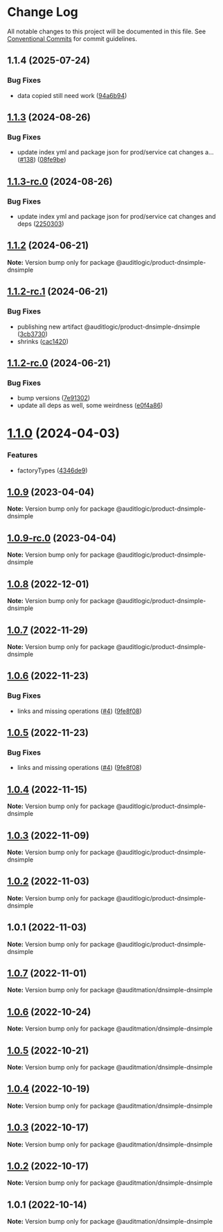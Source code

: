 # Change Log

All notable changes to this project will be documented in this file.
See [Conventional Commits](https://conventionalcommits.org) for commit guidelines.

## 1.1.4 (2025-07-24)


### Bug Fixes

* data copied still need work ([94a6b94](https://github.com/zerobias-org/product/commit/94a6b942fb0516367548599d739529536132755a))





## [1.1.3](https://github.com/auditlogic/product/compare/@auditlogic/product-dnsimple-dnsimple@1.1.2...@auditlogic/product-dnsimple-dnsimple@1.1.3) (2024-08-26)


### Bug Fixes

* update index yml and package json for prod/service cat changes a… ([#138](https://github.com/auditlogic/product/issues/138)) ([08fe9be](https://github.com/auditlogic/product/commit/08fe9beb1c8457462a19bc69caa02e6212d97e1a))





## [1.1.3-rc.0](https://github.com/auditlogic/product/compare/@auditlogic/product-dnsimple-dnsimple@1.1.2...@auditlogic/product-dnsimple-dnsimple@1.1.3-rc.0) (2024-08-26)


### Bug Fixes

* update index yml and package json for prod/service cat changes and deps ([2250303](https://github.com/auditlogic/product/commit/225030363a363608240135b7ebed386b28f01e4b))





## [1.1.2](https://github.com/auditlogic/product/compare/@auditlogic/product-dnsimple-dnsimple@1.1.2-rc.1...@auditlogic/product-dnsimple-dnsimple@1.1.2) (2024-06-21)

**Note:** Version bump only for package @auditlogic/product-dnsimple-dnsimple





## [1.1.2-rc.1](https://github.com/auditlogic/product/compare/@auditlogic/product-dnsimple-dnsimple@1.1.2-rc.0...@auditlogic/product-dnsimple-dnsimple@1.1.2-rc.1) (2024-06-21)


### Bug Fixes

* publishing new artifact @auditlogic/product-dnsimple-dnsimple ([3cb3730](https://github.com/auditlogic/product/commit/3cb373040e535ad2367a412abeba88f19ff26f8c))
* shrinks ([cac1420](https://github.com/auditlogic/product/commit/cac14200fefcd8183ab69fe89a47bd3f70f563e9))





## [1.1.2-rc.0](https://github.com/auditlogic/product/compare/@auditlogic/product-dnsimple-dnsimple@1.1.0...@auditlogic/product-dnsimple-dnsimple@1.1.2-rc.0) (2024-06-21)


### Bug Fixes

* bump versions ([7e91302](https://github.com/auditlogic/product/commit/7e913023b8b312150ed7762c32fbbe616be71de5))
* update all deps as well, some weirdness ([e0f4a86](https://github.com/auditlogic/product/commit/e0f4a864714e2d3de6bbf3da014d5312fe53be2f))





# [1.1.0](https://github.com/auditlogic/product/compare/@auditlogic/product-dnsimple-dnsimple@1.0.9...@auditlogic/product-dnsimple-dnsimple@1.1.0) (2024-04-03)


### Features

* factoryTypes ([4346de9](https://github.com/auditlogic/product/commit/4346de92693aee892fccf725338ffc7b80ab182b))





## [1.0.9](https://github.com/auditlogic/product/compare/@auditlogic/product-dnsimple-dnsimple@1.0.8...@auditlogic/product-dnsimple-dnsimple@1.0.9) (2023-04-04)

**Note:** Version bump only for package @auditlogic/product-dnsimple-dnsimple





## [1.0.9-rc.0](https://github.com/auditlogic/product/compare/@auditlogic/product-dnsimple-dnsimple@1.0.8...@auditlogic/product-dnsimple-dnsimple@1.0.9-rc.0) (2023-04-04)

**Note:** Version bump only for package @auditlogic/product-dnsimple-dnsimple





## [1.0.8](https://github.com/auditlogic/product/compare/@auditlogic/product-dnsimple-dnsimple@1.0.7...@auditlogic/product-dnsimple-dnsimple@1.0.8) (2022-12-01)

**Note:** Version bump only for package @auditlogic/product-dnsimple-dnsimple





## [1.0.7](https://github.com/auditlogic/product/compare/@auditlogic/product-dnsimple-dnsimple@1.0.6...@auditlogic/product-dnsimple-dnsimple@1.0.7) (2022-11-29)

**Note:** Version bump only for package @auditlogic/product-dnsimple-dnsimple





## [1.0.6](https://github.com/auditlogic/product/compare/@auditlogic/product-dnsimple-dnsimple@1.0.4...@auditlogic/product-dnsimple-dnsimple@1.0.6) (2022-11-23)


### Bug Fixes

* links and missing operations ([#4](https://github.com/auditlogic/product/issues/4)) ([9fe8f08](https://github.com/auditlogic/product/commit/9fe8f08fe7c57fdb79f991ac35bd6ac2e7dcad38))





## [1.0.5](https://github.com/auditlogic/product/compare/@auditlogic/product-dnsimple-dnsimple@1.0.4...@auditlogic/product-dnsimple-dnsimple@1.0.5) (2022-11-23)


### Bug Fixes

* links and missing operations ([#4](https://github.com/auditlogic/product/issues/4)) ([9fe8f08](https://github.com/auditlogic/product/commit/9fe8f08fe7c57fdb79f991ac35bd6ac2e7dcad38))





## [1.0.4](https://github.com/auditlogic/product/compare/@auditlogic/product-dnsimple-dnsimple@1.0.3...@auditlogic/product-dnsimple-dnsimple@1.0.4) (2022-11-15)

**Note:** Version bump only for package @auditlogic/product-dnsimple-dnsimple





## [1.0.3](https://github.com/auditlogic/product/compare/@auditlogic/product-dnsimple-dnsimple@1.0.2...@auditlogic/product-dnsimple-dnsimple@1.0.3) (2022-11-09)

**Note:** Version bump only for package @auditlogic/product-dnsimple-dnsimple





## [1.0.2](https://github.com/auditlogic/product/compare/@auditlogic/product-dnsimple-dnsimple@1.0.1...@auditlogic/product-dnsimple-dnsimple@1.0.2) (2022-11-03)

**Note:** Version bump only for package @auditlogic/product-dnsimple-dnsimple





## 1.0.1 (2022-11-03)

**Note:** Version bump only for package @auditlogic/product-dnsimple-dnsimple





## [1.0.7](https://github.com/auditmation/store-content/compare/@auditmation/dnsimple-dnsimple@1.0.6...@auditmation/dnsimple-dnsimple@1.0.7) (2022-11-01)

**Note:** Version bump only for package @auditmation/dnsimple-dnsimple





## [1.0.6](https://github.com/auditmation/store-content/compare/@auditmation/dnsimple-dnsimple@1.0.5...@auditmation/dnsimple-dnsimple@1.0.6) (2022-10-24)

**Note:** Version bump only for package @auditmation/dnsimple-dnsimple





## [1.0.5](https://github.com/auditmation/store-content/compare/@auditmation/dnsimple-dnsimple@1.0.4...@auditmation/dnsimple-dnsimple@1.0.5) (2022-10-21)

**Note:** Version bump only for package @auditmation/dnsimple-dnsimple





## [1.0.4](https://github.com/auditmation/store-content/compare/@auditmation/dnsimple-dnsimple@1.0.3...@auditmation/dnsimple-dnsimple@1.0.4) (2022-10-19)

**Note:** Version bump only for package @auditmation/dnsimple-dnsimple





## [1.0.3](https://github.com/auditmation/store-content/compare/@auditmation/dnsimple-dnsimple@1.0.2...@auditmation/dnsimple-dnsimple@1.0.3) (2022-10-17)

**Note:** Version bump only for package @auditmation/dnsimple-dnsimple





## [1.0.2](https://github.com/auditmation/store-content/compare/@auditmation/dnsimple-dnsimple@1.0.1...@auditmation/dnsimple-dnsimple@1.0.2) (2022-10-17)

**Note:** Version bump only for package @auditmation/dnsimple-dnsimple





## 1.0.1 (2022-10-14)

**Note:** Version bump only for package @auditmation/dnsimple-dnsimple
